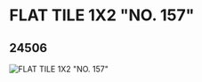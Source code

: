 # FLAT TILE 1X2 "NO. 157"
## 24506
![FLAT TILE 1X2 "NO. 157"](https://lc-www-live-s.legocdn.com/media/bricks/5/2/6133120.jpg)